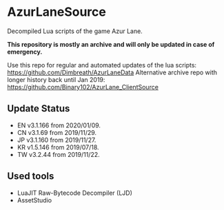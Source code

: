 # AzurLaneSource
Decompiled Lua scripts of the game Azur Lane.

**This repository is mostly an archive and will only be updated in case of emergency.**

Use this repo for regular and automated updates of the lua scripts: https://github.com/Dimbreath/AzurLaneData
Alternative archive repo with longer history back until Jan 2019: https://github.com/Binary102/AzurLane_ClientSource

## Update Status
* EN v3.1.166 from 2020/01/09.
* CN v3.1.69 from 2019/11/29.
* JP v3.1.160 from 2019/11/27.
* KR v1.5.146 from 2019/07/18.
* TW v3.2.44 from 2019/11/22.

## Used tools
* LuaJIT Raw-Bytecode Decompiler (LJD)
* AssetStudio
